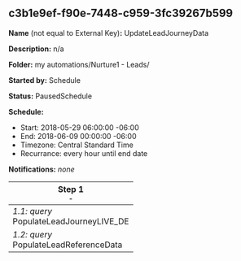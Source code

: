 ## c3b1e9ef-f90e-7448-c959-3fc39267b599

**Name** (not equal to External Key)**:** UpdateLeadJourneyData

**Description:** n/a

**Folder:** my automations/Nurture1 - Leads/

**Started by:** Schedule

**Status:** PausedSchedule

**Schedule:**

* Start: 2018-05-29 06:00:00 -06:00
* End: 2018-06-09 00:00:00 -06:00
* Timezone: Central Standard Time
* Recurrance: every hour until end date

**Notifications:** _none_


| Step 1<br>_<small>-</small>_ |
| --- |
| _1.1: query_<br>PopulateLeadJourneyLIVE_DE |
| _1.2: query_<br>PopulateLeadReferenceData |
